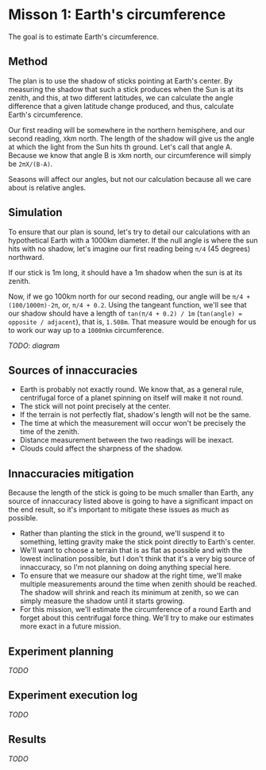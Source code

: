 # Misson 1: Earth's circumference

The goal is to estimate Earth's circumference.

## Method

The plan is to use the shadow of sticks pointing at Earth's center. By measuring the shadow that
such a stick produces when the Sun is at its zenith, and this, at two different latitudes, we can
calculate the angle difference that a given latitude change produced, and thus, calculate Earth's
circumference.

Our first reading will be somewhere in the northern hemisphere, and our second reading, `X`km
north. The length of the shadow will give us the angle at which the light from the Sun hits th
ground. Let's call that angle A. Because we know that angle B is `X`km north, our circumference
will simply be `2πX/(B-A)`.

Seasons will affect our angles, but not our calculation because all we care about is relative
angles.

## Simulation

To ensure that our plan is sound, let's try to detail our calculations with an hypothetical
Earth with a 1000km diameter. If the null angle is where the sun hits with no shadow, let's
imagine our first reading being `π/4` (45 degrees) northward.

If our stick is 1m long, it should have a 1m shadow when the sun is at its zenith.

Now, if we go 100km north for our second reading, our angle will be `π/4 + (100/1000π)⋅2π`, or,
`π/4 + 0.2`. Using the tangeant function, we'll see that our shadow should have a length of
`tan(π/4 + 0.2) / 1m` (`tan(angle) = opposite / adjacent`), that is, `1.508m`. That measure
would be enough for us to work our way up to a `1000πkm` circumference.

*TODO: diagram*

## Sources of innaccuracies

* Earth is probably not exactly round. We know that, as a general rule, centrifugal force of a
  planet spinning on itself will make it not round.
* The stick will not point precisely at the center.
* If the terrain is not perfectly flat, shadow's length will not be the same.
* The time at which the measurement will occur won't be precisely the time of the zenith.
* Distance measurement between the two readings will be inexact.
* Clouds could affect the sharpness of the shadow.

## Innaccuracies mitigation

Because the length of the stick is going to be much smaller than Earth, any source of innaccuracy
listed above is going to have a significant impact on the end result, so it's important to mitigate
these issues as much as possible.

* Rather than planting the stick in the ground, we'll suspend it to something, letting gravity
  make the stick point directly to Earth's center.
* We'll want to choose a terrain that is as flat as possible and with the lowest inclination
  possible, but I don't think that it's a very big source of innaccuracy, so I'm not planning
  on doing anything special here.
* To ensure that we measure our shadow at the right time, we'll make multiple measurements
  around the time when zenith should be reached. The shadow will shrink and reach its minimum
  at zenith, so we can simply measure the shadow until it starts growing.
* For this mission, we'll estimate the circumference of a round Earth and forget about this
  centrifugal force thing. We'll try to make our estimates more exact in a future mission.

## Experiment planning

*TODO*

## Experiment execution log

*TODO*

## Results

*TODO*

